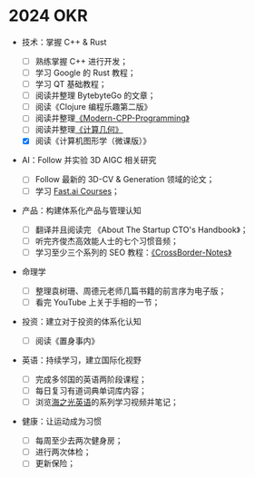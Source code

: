 # 2024 OKR

- 技术：掌握 C++ & Rust

  - [ ] 熟练掌握 C++ 进行开发；
  - [ ] 学习 Google 的 Rust 教程；
  - [ ] 学习 QT 基础教程；
  - [ ] 阅读并整理 BytebyteGo 的文章；
  - [ ] 阅读《Clojure 编程乐趣第二版》
  - [ ] 阅读并整理[《Modern-CPP-Programming》](https://github.com/federico-busato/Modern-CPP-Programming/tree/master)
  - [ ] 阅读并整理[《计算几何》](https://zhuanlan.zhihu.com/p/33355636)
  - [x] 阅读《计算机图形学（微课版）》

- AI：Follow 并实验 3D AIGC 相关研究

  - [ ] Follow 最新的 3D-CV & Generation 领域的论文；
  - [ ] 学习 [Fast.ai Courses](https://course.fast.ai/)；

- 产品：构建体系化产品与管理认知

  - [ ] 翻译并且阅读完 《About The Startup CTO's Handbook》；
  - [ ] 听完齐俊杰高效能人士的七个习惯音频；
  - [ ] 学习至少三个系列的 SEO 教程：[《CrossBorder-Notes》](https://ng-tech.icu/books/CrossBorders-Notes)

- 命理学

  - [ ] 整理袁树珊、周德元老师几篇书籍的前言序为电子版；
  - [ ] 看完 YouTube 上关于手相的一节；

- 投资：建立对于投资的体系化认知

  - [ ] 阅读《置身事内》

- 英语：持续学习，建立国际化视野

  - [ ] 完成多邻国的英语两阶段课程；
  - [ ] 每日复习有道词典单词库内容；
  - [ ] 浏览[海之光英语](https://www.youtube.com/watch?v=1usCP_lD3Wk)的系列学习视频并笔记；

- 健康：让运动成为习惯

  - [ ] 每周至少去两次健身房；
  - [ ] 进行两次体检；
  - [ ] 更新保险；
